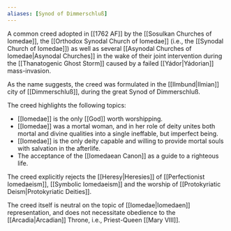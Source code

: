 ```yaml
---
aliases: [Synod of Dimmerschluß]
---
```

A common creed adopted in [[1762 AF]] by the [[Sosulkan Churches of Iomedae]], the [[Orthodox Synodal Church of Iomedae]] (i.e., the [[Synodal Church of Iomedae]]) as well as several [[Asynodal Churches of Iomedae|Asynodal Churches]] in the wake of their joint intervention during the [[Thanatogenic Ghost Storm]] caused by a failed [[Yádor|Yádorian]] mass-invasion.

As the name suggests, the creed was formulated in the [[Ilmbund|Ilmian]] city of [[Dimmerschluß]], during the great Synod of Dimmerschluß.

The creed highlights the following topics:
 - [[Iomedae]] is the only [[God]] worth worshipping.
 - [[Iomedae]] was a mortal woman, and in her role of deity unites both mortal and divine qualities into a single ineffable, but imperfect being.
 - [[Iomedae]] is the only deity capable and willing to provide mortal souls with salvation in the afterlife.
 - The acceptance of the [[Iomedaean Canon]] as a guide to a righteous life.

The creed explicitly rejects the [[Heresy|Heresies]] of [[Perfectionist Iomedaeism]], [[Symbolic Iomedaeism]] and the worship of [[Protokyriatic Deism|Protokyriatic Deities]].

The creed itself is neutral on the topic of [[Iomedae|Iomedaen]] representation, and does not necessitate obedience to the [[Arcadia|Arcadian]] Throne, i.e., Priest-Queen [[Mary VIII]]. 
